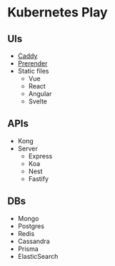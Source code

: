 # Kubernetes Play

## UIs

- [Caddy](https://github.com/caddyserver/caddy)
- [Prerender](https://github.com/prerender/prerender)
- Static files
  - Vue
  - React
  - Angular
  - Svelte

## APIs

- Kong
- Server
  - Express
  - Koa
  - Nest
  - Fastify

## DBs

- Mongo
- Postgres
- Redis
- Cassandra
- Prisma
- ElasticSearch
